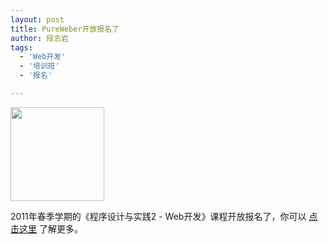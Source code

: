 ```yaml
---
layout: post
title: PureWeber开放报名了
author: 段志岩
tags:
  - 'Web开发'
  - '培训班'
  - '报名'

---
```


<a href="http://www.pureweber.com/join/"><img class="alignright size-thumbnail wp-image-59" title="hold-door-open-t15075" src="http://www.pureweber.com/wp-content/uploads/2011/02/hold-door-open-t15075-150x150.jpg" alt="" width="150" height="150" /></a>

2011年春季学期的《程序设计与实践2 - Web开发》课程开放报名了，你可以 <a href="http://www.pureweber.com/about/" target="_blank">点击这里</a> 了解更多。

<a href="http://www.pureweber.com/join/"><img style="padding:0" src="http://www.pureweber.com/wp-content/uploads/2011/02/join.jpg" alt="" /></a>
